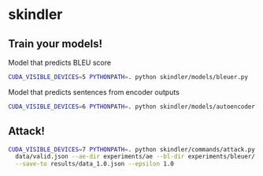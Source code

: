 # skindler


## Train your models!

Model that predicts BLEU score
```bash
CUDA_VISIBLE_DEVICES=5 PYTHONPATH=. python skindler/models/bleuer.py
```

Model that predicts sentences from encoder outputs
```bash
CUDA_VISIBLE_DEVICES=6 PYTHONPATH=. python skindler/models/autoencoder.py
```

## Attack!

```bash
CUDA_VISIBLE_DEVICES=7 PYTHONPATH=. python skindler/commands/attack.py \
  data/valid.json --ae-dir experiments/ae --bl-dir experiments/bleuer/ \
  --save-to results/data_1.0.json --epsilon 1.0
```